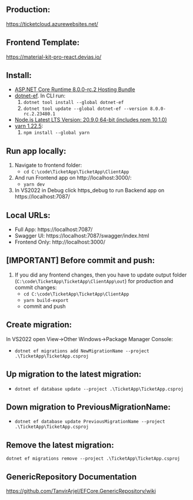 ## Production:
https://ticketcloud.azurewebsites.net/

## Frontend Template:
https://material-kit-pro-react.devias.io/

## Install:
- [ASP.NET Core Runtime 8.0.0-rc.2 Hosting Bundle](https://dotnet.microsoft.com/en-us/download/dotnet/8.0)
- [dotnet-ef](https://www.nuget.org/packages/dotnet-ef/8.0.0-rc.2.23480.1). In CLI run:
    1. `dotnet tool install --global dotnet-ef`
    2. `dotnet tool update --global dotnet-ef --version 8.0.0-rc.2.23480.1`
- [Node.js Latest LTS Version: 20.9.0 64-bit (includes npm 10.1.0)](https://nodejs.org/en/download)
- [yarn 1.22.5](https://classic.yarnpkg.com/en/docs/install#windows-stable):
    1. `npm install --global yarn`

## Run app locally:
1. Navigate to frontend folder:
    - `cd C:\code\TicketApp\TicketApp\ClientApp`
2. And run Frontend app on http://localhost:3000/:
    - `yarn dev`
3. In VS2022 in Debug click https_debug to run Backend app on https://localhost:7087/

## Local URLs:
- Full App: https://localhost:7087/
- Swagger UI: https://localhost:7087/swagger/index.html
- Frontend Only: http://localhost:3000/

## [IMPORTANT] Before commit and push:
1. If you did any frontend changes, then you have to update output folder (`C:\code\TicketApp\TicketApp\ClientApp\out`) for production and commit changes:
    - `cd C:\code\TicketApp\TicketApp\ClientApp`
    - `yarn build-export`
    - commit and push

## Create migration:
In VS2022 open View->Other Windows->Package Manager Console:
- `dotnet ef migrations add NewMigrationName --project .\TicketApp\TicketApp.csproj`

## Up migration to the latest migration:
- `dotnet ef database update --project .\TicketApp\TicketApp.csproj`

## Down migration to PreviousMigrationName:
- `dotnet ef database update PreviousMigrationName --project .\TicketApp\TicketApp.csproj`

## Remove the latest migration:
`dotnet ef migrations remove --project .\TicketApp\TicketApp.csproj`

## GenericRepository Documentation
https://github.com/TanvirArjel/EFCore.GenericRepository/wiki